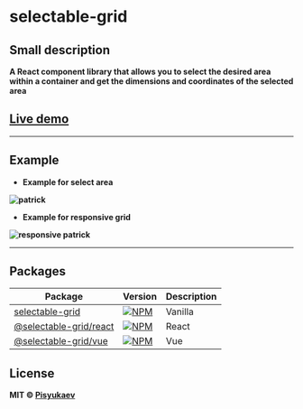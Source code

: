 <h1>
  <b>selectable-grid<b>
</h1>

## Small description

A React component library that allows you to select the desired area within a container and get the dimensions and coordinates of the selected area

## [Live demo](https://pisyukaev.github.io/selectable-grid/)
* * *


## Example

- Example for select area

![patrick](https://i.ibb.co/hBbts3M/patrik.gif)

- Example for responsive grid

![responsive patrick](https://i.ibb.co/ypRYKYt/ezgif-com-gif-maker.webp)

* * *

## Packages
| Package | Version | Description |
|---------|--------|-------------|
| [selectable-grid](https://github.com/Pisyukaev/selectable-grid/tree/main/packages/selectable-grid) | [![NPM](https://img.shields.io/npm/v/selectable-grid.svg)](https://www.npmjs.com/package/selectable-grid) | Vanilla |
| [@selectable-grid/react](https://github.com/Pisyukaev/selectable-grid/tree/main/packages/react) | [![NPM](https://img.shields.io/npm/v/selectable-grid.svg)](https://www.npmjs.com/package/@selectable-grid/react) | React |
| [@selectable-grid/vue](https://github.com/Pisyukaev/selectable-grid/tree/main/packages/vue) | [![NPM](https://img.shields.io/npm/v/selectable-grid.svg)](https://www.npmjs.com/package/@selectable-grid/vue) | Vue |

## License

MIT © [Pisyukaev](https://github.com/Pisyukaev)
